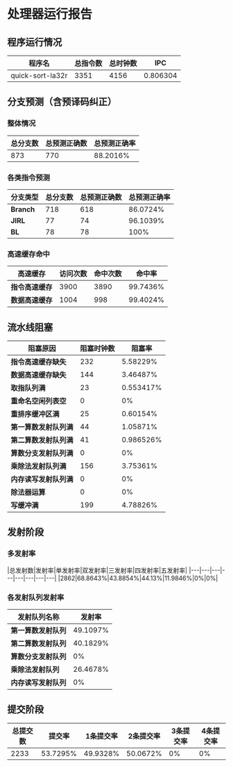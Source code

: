 # 处理器运行报告
## 程序运行情况
|程序名|总指令数|总时钟数|IPC|
|---|---|---|---|
|quick-sort-la32r|3351|4156|0.806304|

## 分支预测（含预译码纠正）
### 整体情况
|总分支数|总预测正确数|总预测正确率|
|---|---|---|
|873|770|88.2016%|

### 各类指令预测
|分支类型|总分支数|总预测正确数|总预测正确率|
|---|---|---|---|
|**Branch**| 718 | 618 | 86.0724%|
|**JIRL**| 77 | 74 | 96.1039%|
|**BL**| 78 | 78 | 100%|

### 高速缓存命中
|高速缓存|访问次数|命中次数|命中率|
|---|---|---|---|
|**指令高速缓存**| 3900 | 3890 | 99.7436%|
|**数据高速缓存**| 1004 | 998 | 99.4024%|
## 流水线阻塞
|阻塞原因|阻塞时钟数|阻塞率|
|---|---|---|
|**指令高速缓存缺失**| 232 | 5.58229%|
|**数据高速缓存缺失**| 144 | 3.46487%|
|**取指队列满**| 23 | 0.553417%|
|**重命名空闲列表空**|0 | 0%|
|**重排序缓冲区满**|25 | 0.60154%|
|**第一算数发射队列满**|44 | 1.05871%|
|**第二算数发射队列满**|41 | 0.986526%|
|**算数分支发射队列满**|0 | 0%|
|**乘除法发射队列满**|156 | 3.75361%|
|**内存读写发射队列满**|0 | 0%|
|**除法器运算**|0 | 0%|
|**写缓冲满**|199 | 4.78826%|

## 发射阶段
### 多发射率
|总发射数|发射率|单发射率|双发射率|三发射率|四发射率|五发射率|
|---|---|---|---|---|---|---|---|
|2862|68.8643%|43.8854%|44.13%|11.9846%|0%|0%|

### 各发射队列发射率
|发射队列名称|发射率|
|---|---|
|**第一算数发射队列**|49.1097%|
|**第二算数发射队列**|40.1829%|
|**算数分支发射队列**|0%|
|**乘除法发射队列**|26.4678%|
|**内存读写发射队列**|0%|

## 提交阶段
|总提交数|提交率|1条提交率|2条提交率|3条提交率|4条提交率|
|---|---|---|---|---|---|
|2233|53.7295%|49.9328%|50.0672%|0%|0%|

